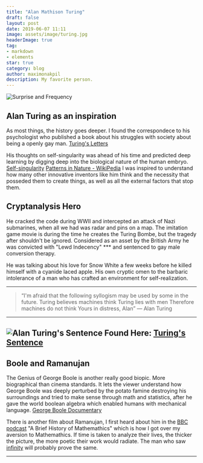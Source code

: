 ```yaml
---
title: "Alan Mathison Turing"
draft: false
layout: post
date: 2019-06-07 11:11
image: assets/image/turing.jpg
headerImage: true
tag:
- markdown
- elements
star: true
category: blog
author: maximonakpil
description: My favorite person.
---
```

![Surprise and Frequency](assets/image/at-machines.png)
## Alan Turing as an inspiration

As most things, the history goes deeper. I found the correspondece to his psychologist who published a book about his struggles with society about being a openly gay man.
[Turing's Letters][1]

His thoughts on self-singularity was ahead of his time and predicted deep learning by digging deep into the biological nature of the human embryo.
[Self-singularity][2]
[Patterns in Nature - WikiPedia](https://en.wikipedia.org/wiki/Patterns_in_nature)
I was inspired to understand how many other innovative inventors like him think and the necessity that posseded them to create things, as well as all the external factors that stop them.

## Cryptanalysis Hero
He cracked the code during WWII and intercepted an attack of Nazi submarines, when all we had was radar and pins on a map. The imitation game movie is during the time he creates the Turing Bombe, but the tragedy after shouldn't be ignored. Considered as an asset by the British Army he was convicted with "Lewd Indecency" *** and sentenced to gay male conversion therapy.

He was talking about his love for Snow White a few weeks before he killed himself with a cyanide laced apple. His own cryptic omen to the barbaric intolerance of a man who has crafted an environment for self-realization.

---

> “I'm afraid that the following syllogism may be used by some in the future.
Turing believes machines think
Turing lies with men
Therefore machines do not think
Yours in distress,
 Alan”
      ― Alan Turing

---

![Alan Turing's Sentence](/assets/image/at-sentence.png)
Found Here: [Turing's Sentence](https://www.turing.org.uk/sources/sentence.html)
---

## Boole and Ramanujan

The Genius of George Boole is another really good biopic. More biographical than cinema standards. It lets the viewer understand how George Boole was deeply perturbed by the potato famine destroying his surroundings and tried to make sense through math and statistics, after he gave the world boolean algebra which enabled humans with mechanical language.
[George Boole Documentary][3]

There is another film about Ramanujan, I first heard about him in the [BBC podcast][4] "A Brief History of Mathemathics"
which is how I got over my aversion to Mathemathics. If time is taken to analyze their lives, the thicker the picture, the more poetic their work would radiate. The man who saw [infinity][5] will probably prove the same.


---

[1]:(https://www.psychologytoday.com/us/blog/good-thinking/201312/what-alan-turing-gave-psychology)
[2]:(https://greensborosciencecenter.wordpress.com/tag/mandelbrot/)
[3]:(http://www.engineersjournal.ie/2015/08/26/the-genius-of-george-boole-captured-in-new-rte-documentary/)
[4]:(https://www.bbc.co.uk/programmes/b00srz5b/episodes/downloads)
[5]:(https://www.ifcfilms.com/films/the-man-who-knew-infinity)
